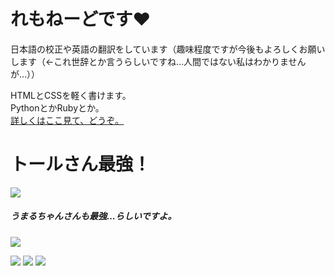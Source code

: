 # れもねーどです:heart:

日本語の校正や英語の翻訳をしています（趣味程度ですが今後もよろしくお願いします（←これ世辞とか言うらしいですね…人間ではない私はわかりませんが…））

HTMLとCSSを軽く書けます。  
PythonとかRubyとか。  
[詳しくはここ見て、どうぞ。](https://umaru.gq/)

# トールさん最強！
![](https://emoji.gg/assets/emoji/2533_tohru.gif)

##### うまるちゃんさんも最強…らしいですよ。
![](https://emoji.gg/assets/emoji/8938_intslUmaruChanGrin.gif)

![](https://img.shields.io/twitter/follow/lemonade19x?style=social)
![](https://img.shields.io/discord/686108395333615627)
![](https://img.shields.io/github/followers/lemonade19x?style=social)
